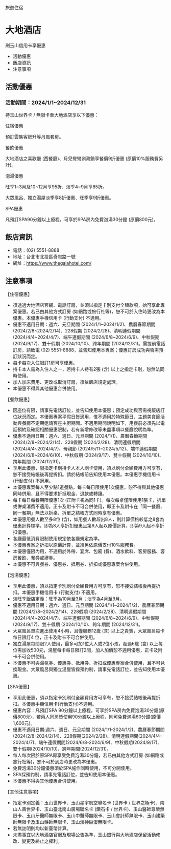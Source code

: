 旅遊住宿

# 大地酒店  

刷玉山信用卡享優惠

  * 活動優惠
  * 飯店資訊
  * 注意事項

## 活動優惠

### 活動期間：2024/1/1~2024/12/31

持玉山世界卡 / 無限卡至大地酒店享以下優惠：

住宿優惠

預訂雲集客房升等丹鳳套房。

  

餐飲優惠

大地酒店之喜歡廳 (西餐廳)、月兒彎彎涮涮鍋享餐價9折優惠 (原價10%服務費另計)。

  

泡湯優惠

旺季1~3月及10~12月享95折、淡季4~9月享85折。

大眾風呂、獨立湯屋淡季享8折優惠、旺季享9折優惠。

  

SPA優惠

凡預訂SPA90分鐘以上療程，可享於SPA房內免費泡湯30分鐘 (原價800元)。

  

## 飯店資訊

  * 電話：(02) 5551-8888
  * 地址：台北市北投區奇岩路一號
  * 網址：https://www.thegaiahotel.com/

## 注意事項

【住宿優惠】

  * 須透過大地酒店官網、電話訂房，並須以指定卡別支付全額款項，始可享此專案優惠。若已由其他方式訂房 (如網路或旅行社等)，恕不可於入住時更改為本優惠。本優惠手機信用卡 (行動支付) 不適用。
  * 優惠不適用日期：週六、元旦期間 (2024/1/1~2024/1/2)、農曆春節期間 (2024/2/8~2024/2/14)、228假期 (2024/2/28)、清明連假期間 (2024/4/4~2024/4/7)、端午連假期間 (2024/6/8~2024/6/9)、中秋假期 (2024/9/17)、雙十假期 (2024/10/10)、跨年期間 (2024/12/31)。需提前電話訂房，請致電 (02) 5551-8888，並告知使用本專案；優惠訂房成功與否需預訂狀況而定。
  * 每卡每次入住限訂1房可享優惠。
  * 持卡本人需為入住人之一，若持卡人持有2張 (含) 以上之指定卡別，恕無法同時使用。
  * 加人加床費用、更改或取消訂房，須依飯店規定處理。
  * 本優惠不得與其他優惠合併使用。

  

【餐飲優惠】

  * 因座位有限，請事先電話訂位，並告知使用本優惠；預定成功與否需視飯店訂位狀況而定。本優惠專案平假日皆適用，惟不適用於特殊節日、主題美食節活動與餐廳不定期邀請客座主廚期間。不適用期間說明如下，用餐前必須先以電話預約及確認相關優惠限制，若有新增修改等未盡事項以餐廳說明為準。
  * 優惠不適用日期：週六、週日、元旦期間 (2024/1/1)、農曆春節期間 (2024/2/8~2024/2/14)、228假期 (2024/2/28)、清明連假期間 (2024/4/4~2024/4/7)、母親節 (2024/5/11~2024/5/12)、端午連假期間 (2024/6/8~2024/6/10)、中秋假期 (2024/9/17)、雙十假期 (2024/10/10)、跨年期間 (2024/12/31)。
  * 享用此優惠，限指定卡別持卡人本人刷卡使用，須以刷付全額費用方可享有，恕不接受結帳後再提折扣。請於結帳前告知使用本優惠。本優惠手機信用卡 (行動支付) 不適用。
  * 本優惠專案每人至少點1道餐點，每卡每日限使用1次優惠，恕不得與其他優惠同時併用，且不得要求折抵現金、退款或轉讓。
  * 每卡每日每餐期限優惠1次 (正附卡視為同1卡)。每次每桌僅限使用1張卡，拆單或併桌消費不適用。正卡及附卡不可合併使用，即正卡及附卡在「同一餐廳、同一餐期」無法以拆桌、拆單之結帳方式同時享有優惠。
  * 本優惠用餐人數至多8位 (含)，如用餐人數超出8人，則計算價格較低之8套為優惠計算標準，即為8人享折扣優惠且第9人起以原價計算，即第9人起不享折扣優惠。
  * 各廳最低消費限制使用規定依各廳規定為準。
  * 本優惠專案之折扣以原價計算，並須另依原價支付10%服務費。
  * 本優惠僅限內用，不適用於外帶、宴席、包廂 (費)、酒水飲料、客房服務、客房餐飲、餐券或禮券。
  * 本優惠不可與餐券、優惠券、抵用券、折扣或優惠專案合併使用。

  

【泡湯優惠】

  * 享用此優惠，須以指定卡別刷付全額費用方可享有，恕不接受結帳後再提折扣。本優惠手機信用卡 (行動支付) 不適用。
  * 淡旺季飯店定義：旺季為10月至3月；淡季為4月至9月。
  * 優惠不適用日期：週六、週日、元旦期間 (2024/1/1~2024/1/2)、農曆春節期間 (2024/2/8~2024/2/14)、228假期 (2024/2/28)、清明連假期間 (2024/4/4~2024/4/7)、端午連假期間 (2024/6/8~2024/6/9)、中秋假期 (2024/9/17)、雙十假期 (2024/10/10)、跨年期間 (2024/12/31)。
  * 大眾風呂單次進出使用4小時，且僅服務12歲 (含) 以上之貴賓，大眾風呂每卡每日限訂4 位，正卡及附卡不可合併使用。
  * 獨立湯屋每間限2人使用，最多可加1位大人或2位小孩，超過6歲 (含) 以上每位需加收500元，湯屋每卡每日限訂2間，加人加價恕不適用優惠，正卡及附卡不可合併使用。
  * 本優惠不可與湯氛券、優惠券、抵用券、折扣或優惠專案合併使用，且不可兌換現金。大眾風呂與獨立湯屋皆採預約制，請事先電話訂位，並告知使用本優惠。

  

【SPA優惠】

  * 享用此優惠，須以指定卡別刷付全額費用方可享有，恕不接受結帳後再提折扣。本優惠手機信用卡(行動支付)不適用。
  * 優惠內容：凡預訂SPA 90分鐘以上療程，可享於SPA房內免費泡湯30分鐘(原價800元)，若兩人同房皆使用90分鐘以上療程，則可免費泡湯60分鐘(原價1,600元)。
  * 優惠不適用日期:週六、週日、元旦期間 (2024/1/1-2024/1/2)、農曆春節期間(2024/2/8-2024/2/14)、228假期(2024/2/28)、清明連假期間(2024/4/4-2024/4/7)、端午連假期間(2024/6/8-2024/6/9)、中秋假期(2024/9/17)、雙十假期(2024/10/10)、跨年期間(2024/12/31)。
  * 每人每次限於原SPA房享受免費泡湯30分鐘，若已由其他方式訂房 (如網路或旅行社等)，恕不可於到店時更改為本優惠。
  * 免費泡湯30分鐘優惠須於SPA施作同時使用，不可分開使用。
  * SPA採預約制，請事先電話訂位，並告知使用本優惠。
  * 本優惠不得與其他優惠合併使用。

  

【其他注意事項】

  * 指定卡別定義：玉山世界卡、玉山星宇航空聯名卡 (世界卡 / 世界之極卡)、南山人壽世界卡、玉山臺北南山廣場聯名卡 (鑽石卡 / 世界卡)、玉山醫師尊榮無限卡、玉山牙醫師無限卡、玉山中醫師無限卡、玉山會計師無限卡、玉山建築師無限卡及玉山藥師無限卡、玉山漢神巨蛋無限卡。
  * 若無註明則均以新臺幣計算。
  * 未盡事宜以大地酒店官網及現場公告為準，玉山銀行與大地酒店保留活動修改、變更及終止之權利。

